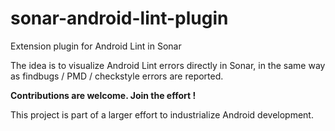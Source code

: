 sonar-android-lint-plugin
=========================

Extension plugin for Android Lint in Sonar

The idea is to visualize Android Lint errors directly in Sonar, in the same way as findbugs / PMD / checkstyle errors are reported.

**Contributions are welcome. Join the effort !**

This project is part of a larger effort to industrialize Android development. 

